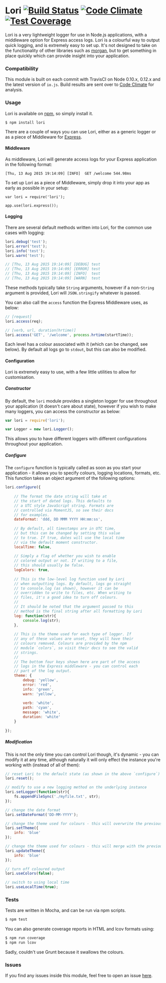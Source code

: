 Lori [![Build Status](https://travis-ci.org/iwhitfield/lori.svg?branch=master)](https://travis-ci.org/iwhitfield/lori) [![Code Climate](https://codeclimate.com/github/iwhitfield/lori/badges/gpa.svg)](https://codeclimate.com/github/iwhitfield/lori) [![Test Coverage](https://codeclimate.com/github/iwhitfield/lori/badges/coverage.svg)](https://codeclimate.com/github/iwhitfield/lori)
====

Lori is a very lightweight logger for use in Node.js applications, with a middleware option for Express access logs. Lori is a colourful way to output quick logging, and is extremely easy to set up. It's not designed to take on the functionality of other libraries such as [morgan](https://github.com/expressjs/morgan), but to get something in place quickly which can provide insight into your application.

### Compatibility

This module is built on each commit with TravisCI on Node 0.10.x, 0.12.x and the latest version of `io.js`. Build results are sent over to [Code Climate](https://codeclimate.com/github/iwhitfield/lori) for analysis.

### Usage

Lori is available on [npm](https://www.npmjs.com/package/lori), so simply install it.

```
$ npm install lori
```

There are a couple of ways you can use Lori, either as a generic logger or as a piece of Middleware for [Express](http://expressjs.com/).

#### Middleware

As middleware, Lori will generate access logs for your Express application in the following format:

```
[Thu, 13 Aug 2015 19:14:09] [INFO]  GET /welcome 544.98ms
```

To set up Lori as a piece of Middleware, simply drop it into your app as early as possible in your setup:

```
var lori = require('lori');

app.use(lori.express());
```

#### Logging

There are several default methods written into Lori, for the common use cases with logging:

```javascript
lori.debug('test');
lori.error('test');
lori.info('test');
lori.warn('test');

// [Thu, 13 Aug 2015 19:14:09] [DEBUG] test
// [Thu, 13 Aug 2015 19:14:09] [ERROR] test
// [Thu, 13 Aug 2015 19:14:09] [INFO]  test
// [Thu, 13 Aug 2015 19:14:09] [WARN]  test
```

These methods typically take `String` arguments, however if a non-`String` argument is provided, Lori will `JSON.stringify` whatever is passed.

You can also call the `access` function the Express Middleware uses, as below:

```javascript
// [request]
lori.access(req);

// [verb, url, duration(hrtime)]
lori.access('GET', '/welcome', process.hrtime(startTime));
```

Each level has a colour associated with it (which can be changed, see below). By default all logs go to `stdout`, but this can also be modified.

#### Configuration

Lori is extremely easy to use, with a few little utilities to allow for customisation. 

##### Constructor

By default, the `lori` module provides a singleton logger for use throughout your application (it doesn't care about state), however if you wish to make many loggers, you can access the constructor as below:

```javascript
var lori = require('lori');

var Logger = new lori.Logger();
```

This allows you to have different loggers with different configurations throughout your application.

##### Configure

The `configure` function is typically called as soon as you start your application - it allows you to specify colours, logging locations, formats, etc. This function takes an object argument of the following options:

```javascript
lori.configure({
    
    // The format the date string will take at
    // the start of dated logs. This defaults to
    // a UTC style JavaScript string. Formats are
    // controlled via MomentJS, so see their docs
    // for examples.
    dateFormat: 'ddd, DD MMM YYYY HH:mm:ss',
    
    // By default, all timestamps are in UTC time,
    // but this can be changed by setting this value
    // to true. If true, dates will use the local time
    // via the default moment constructor.
    localTime: false,
    
    // Simply a flag of whether you wish to enable
    // colored output or not. If writing to a file,
    // this should usually be false.
    logColors: true,
    
    // This is the low-level log function used by Lori
    // when outputting logs. By default, logs go straight
    // to console.log (as shown), however it can be
    // overridden to write to files, etc. When writing to
    // files, it's a good idea to turn off colours.
    //
    // It should be noted that the argument passed to this
    // method is the final string after all formatting by Lori
    log: function(str){
        console.log(str);
    },
    
    // This is the theme used for each type of logger. If
    // any of these values are unset, they will have their
    // colours removed. Colours are provided by the npm
    // module `colors`, so visit their docs to see the valid
    // strings.
    // 
    // The bottom four keys shown here are part of the access
    // logs in the Express middleware - you can control each
    // part of the log output.
    theme: {
        debug: 'yellow',
        error: 'red',
        info: 'green',
        warn: 'yellow',
    
        verb: 'white',
        path: 'cyan',
        message: 'white',
        duration: 'white'
    }
    
});
```

##### Modification

This is not the only time you can control Lori though, it's dynamic - you can modify it at any time, although naturally it will only effect the instance you're working with (instead of all of them):

```javascript
// reset Lori to the default state (as shown in the above `configure`)
lori.reset();

// modify to use a new logging method on the underlying instance
lori.setLogger(function(str){
    fs.appendFileSync('./myfile.txt', str);
});

// change the date format
lori.setDateFormat('DD-MM-YYYY');

// change the theme used for colours - this will overwrite the previous theme
lori.setTheme({
    info: 'blue'
});

// change the theme used for colours - this will merge with the previous theme
lori.updateTheme({
    info: 'blue'
});

// turn off coloured output
lori.useColors(false);

// switch to using local time
lori.useLocalTime(true);
```

### Tests

Tests are written in Mocha, and can be run via npm scripts. 

```bash
$ npm test
```

You can also generate coverage reports in HTML and lcov formats using:

```bash
$ npm run coverage
$ npm run lcov
```

Sadly, couldn't use Grunt because it swallows the colours.

### Issues

If you find any issues inside this module, feel free to open an issue [here](https://github.com/iwhitfield/lori/issues "Lori Issues").